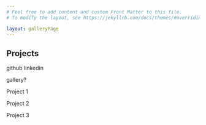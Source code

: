 ```yaml
---
# Feel free to add content and custom Front Matter to this file.
# To modify the layout, see https://jekyllrb.com/docs/themes/#overriding-theme-defaults

layout: galleryPage
---
```


## Projects


github linkedin

gallery?


Project 1

Project 2 

Project 3

